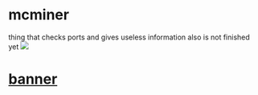 # mcminer
thing that checks ports and gives useless information also is not finished yet
![](https://cdn.discordapp.com/attachments/689197706169942135/1009071453720825907/unknown.png)
# [banner]([image-url-here](https://cdn.discordapp.com/attachments/689197706169942135/1009071453720825907/unknown.png))

        

        
